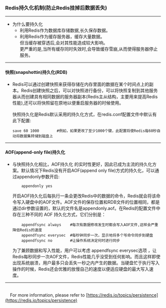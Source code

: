 ### Redis持久化机制(防止Redis挂掉后数据丢失)
---

* 为什么要持久化
     * 利用Redis作为数据库存储数据,长久保存数据。
     * 利用Redis作为缓存服务器，缓存大量数据。
     <br>但当缓存被穿透后,会对其性能造成较大影响。
     <br>更严重的是,当所有缓存同时失效时,会导致缓存雪崩,从而使得服务器停止服务。

---
#### 快照(snapshottin)持久化(RDB)
- Redis可以通过创建快照来获得存储在内存里面的数据在某个时间点上的副本。Redis创建快照之后，可以对快照进行备份，可以将快照复制到其他服务器从而创建具有相同数据的服务器副本(Redis主从结构，主要用来提高Redis性能),还可以将快照留在原地以便重启服务器的时候使用。
<br><br>快照持久化是Redis默认采用的持久化方式，在redis.conf配置文件中默认有此下配置:
    ```shell script
    save 60 1000        #例如，如果更改了至少1000个键，此配置将使Redis每60秒自动将数据集转储到磁盘上
    ```

---
#### AOF(append-only file)持久化
- 与快照持久化相比，AOF持久化 的实时性更好，因此已成为主流的持久化方案。默认情况下Redis没有开启AOF(append only file)方式的持久化，可以通过appendonly参数开启:<br>
    ```shell script
        appendonly yes
    ```
    开启AOF持久化后每执行一条会更改Redis中的数据的命令，Redis就会将该命令写入硬盘中的AOF文件。AOF文件的保存位置和RDB文件的位置相同，都是通过dir参数设置的，默认的文件名是appendonly.aof。在Redis的配置文件中存在三种不同的 AOF 持久化方式，它们分别是：
    ```shell script
        appendfsync always    #每次有数据修改发生时都会写入AOF文件,这样会严重降低Redis的速度
        appendfsync everysec  #每秒钟同步一次，显示地将多个写命令同步到硬盘
        appendfsync no        #让操作系统决定何时进行同步
    ```
    为了兼顾数据和写入性能，用户可以考虑 appendfsync everysec选项 ，让Redis每秒同步一次AOF文件，Redis性能几乎没受到任何影响。而且这样即使出现系统崩溃，用户最多只会丢失一秒之内产生的数据。当硬盘忙于执行写入操作的时候，Redis还会优雅的放慢自己的速度以便适应硬盘的最大写入速度。
    
---
<br>&nbsp;&nbsp;&nbsp;&nbsp;For more information, please refer to [https://redis.io/topics/persistence](https://redis.io/topics/persistence)